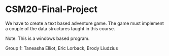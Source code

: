 # CSM20-Final-Project
We have to create a text based adventure game. The game must implement a couple of the data structures taught  in this course.

Note: This is a windows based program.

Group 1: Taneasha Elliot, Eric Lorback, Brody Liudzius
